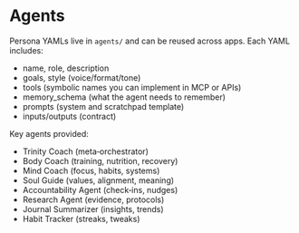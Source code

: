 # Agents

Persona YAMLs live in `agents/` and can be reused across apps. Each YAML includes:
- name, role, description
- goals, style (voice/format/tone)
- tools (symbolic names you can implement in MCP or APIs)
- memory_schema (what the agent needs to remember)
- prompts (system and scratchpad template)
- inputs/outputs (contract)

Key agents provided:
- Trinity Coach (meta‑orchestrator)
- Body Coach (training, nutrition, recovery)
- Mind Coach (focus, habits, systems)
- Soul Guide (values, alignment, meaning)
- Accountability Agent (check‑ins, nudges)
- Research Agent (evidence, protocols)
- Journal Summarizer (insights, trends)
- Habit Tracker (streaks, tweaks)

